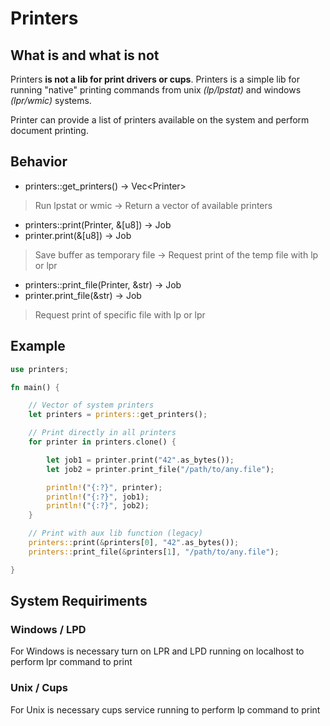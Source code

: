 # Printers

## What is and what is not
Printers **is not a lib for print drivers or cups**. Printers is a simple lib for running "native" printing commands from unix *(lp/lpstat)* and windows *(lpr/wmic)* systems.

Printer can provide a list of printers available on the system and perform document printing.

## Behavior
- printers::get_printers() -> Vec\<Printer\>
> Run lpstat or wmic -> Return a vector of available printers

- printers::print(Printer, &[u8]) -> Job
- printer.print(&[u8]) -> Job
> Save buffer as temporary file -> Request print of the temp file with lp or lpr

- printers::print_file(Printer, &str) -> Job
- printer.print_file(&str) -> Job
> Request print of specific file with lp or lpr

## Example

```rs
use printers;

fn main() {

    // Vector of system printers
    let printers = printers::get_printers();

    // Print directly in all printers
    for printer in printers.clone() {

        let job1 = printer.print("42".as_bytes());
        let job2 = printer.print_file("/path/to/any.file");

        println!("{:?}", printer);
        println!("{:?}", job1);
        println!("{:?}", job2);
    }

    // Print with aux lib function (legacy)
    printers::print(&printers[0], "42".as_bytes());
    printers::print_file(&printers[1], "/path/to/any.file");

}
```

## System Requiriments

### Windows / LPD
For Windows is necessary turn on LPR and LPD running on localhost to perform lpr command to print

### Unix / Cups
For Unix is necessary cups service running to perform lp command to print
